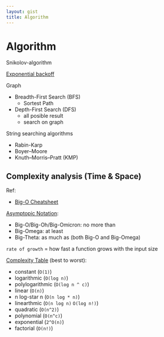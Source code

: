 ```yaml
---
layout: gist
title: Algorithm
---
```


# Algorithm

Snikolov-algorithm

[Exponential backoff](https://en.wikipedia.org/wiki/Exponential_backoff)


Graph
- Breadth-First Search (BFS)
  - Sortest Path
- Depth-First Search (DFS)
  - all posible result
  - search on graph

String searching algorithms
- Rabin-Karp
- Boyer–Moore
- Knuth–Morris–Pratt (KMP)

## Complexity analysis (Time & Space)

Ref:
- [Big-O Cheatsheet](https://www.bigocheatsheet.com/)

[Asymptopic Notation](https://www.khanacademy.org/computing/computer-science/algorithms/asymptotic-notation/a/asymptotic-notation):
- Big-O/Big-Oh/Big-Omicron: no more than
- Big-Omega: at least
- Big-Theta: as much as (both Big-O and Big-Omega)

`rate of growth` = how fast a function grows with the input size

[Complexity Table](https://en.wikipedia.org/wiki/Big_O_notation#Orders_of_common_functions) (best to worst):
- constant (`O(1)`)
- logarithmic (`O(log n)`)
- polylogarithmic (`O(log n ^ c)`)
- linear (`O(n)`)
- n log-star n (`O(n log * n)`)
- linearthmic (`O(n log n)` `O(log n!)`)
- quadratic (`O(n^2)`)
- polynomial (`O(n^c)`)
- exponential (`2^O(n)`)
- factorial (`O(n!)`)

